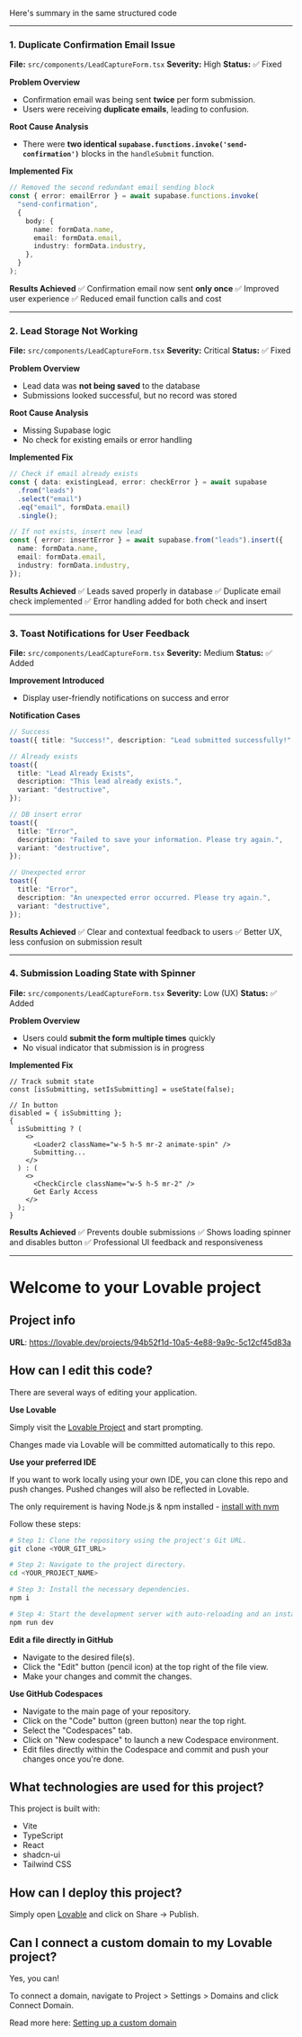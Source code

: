 Here's summary in the same structured code

---

### 1. Duplicate Confirmation Email Issue

**File:** `src/components/LeadCaptureForm.tsx`
**Severity:** High
**Status:** ✅ Fixed

**Problem Overview**

- Confirmation email was being sent **twice** per form submission.
- Users were receiving **duplicate emails**, leading to confusion.

**Root Cause Analysis**

- There were **two identical `supabase.functions.invoke('send-confirmation')`** blocks in the `handleSubmit` function.

**Implemented Fix**

```ts
// Removed the second redundant email sending block
const { error: emailError } = await supabase.functions.invoke(
  "send-confirmation",
  {
    body: {
      name: formData.name,
      email: formData.email,
      industry: formData.industry,
    },
  }
);
```

**Results Achieved**
✅ Confirmation email now sent **only once**
✅ Improved user experience
✅ Reduced email function calls and cost

---

### 2. Lead Storage Not Working

**File:** `src/components/LeadCaptureForm.tsx`
**Severity:** Critical
**Status:** ✅ Fixed

**Problem Overview**

- Lead data was **not being saved** to the database
- Submissions looked successful, but no record was stored

**Root Cause Analysis**

- Missing Supabase logic
- No check for existing emails or error handling

**Implemented Fix**

```ts
// Check if email already exists
const { data: existingLead, error: checkError } = await supabase
  .from("leads")
  .select("email")
  .eq("email", formData.email)
  .single();

// If not exists, insert new lead
const { error: insertError } = await supabase.from("leads").insert({
  name: formData.name,
  email: formData.email,
  industry: formData.industry,
});
```

**Results Achieved**
✅ Leads saved properly in database
✅ Duplicate email check implemented
✅ Error handling added for both check and insert

---

### 3. Toast Notifications for User Feedback

**File:** `src/components/LeadCaptureForm.tsx`
**Severity:** Medium
**Status:** ✅ Added

**Improvement Introduced**

- Display user-friendly notifications on success and error

**Notification Cases**

```ts
// Success
toast({ title: "Success!", description: "Lead submitted successfully!" });

// Already exists
toast({
  title: "Lead Already Exists",
  description: "This lead already exists.",
  variant: "destructive",
});

// DB insert error
toast({
  title: "Error",
  description: "Failed to save your information. Please try again.",
  variant: "destructive",
});

// Unexpected error
toast({
  title: "Error",
  description: "An unexpected error occurred. Please try again.",
  variant: "destructive",
});
```

**Results Achieved**
✅ Clear and contextual feedback to users
✅ Better UX, less confusion on submission result

---

### 4. Submission Loading State with Spinner

**File:** `src/components/LeadCaptureForm.tsx`
**Severity:** Low (UX)
**Status:** ✅ Added

**Problem Overview**

- Users could **submit the form multiple times** quickly
- No visual indicator that submission is in progress

**Implemented Fix**

```tsx
// Track submit state
const [isSubmitting, setIsSubmitting] = useState(false);

// In button
disabled = { isSubmitting };
{
  isSubmitting ? (
    <>
      <Loader2 className="w-5 h-5 mr-2 animate-spin" />
      Submitting...
    </>
  ) : (
    <>
      <CheckCircle className="w-5 h-5 mr-2" />
      Get Early Access
    </>
  );
}
```

**Results Achieved**
✅ Prevents double submissions
✅ Shows loading spinner and disables button
✅ Professional UI feedback and responsiveness

---

# Welcome to your Lovable project

## Project info

**URL**: https://lovable.dev/projects/94b52f1d-10a5-4e88-9a9c-5c12cf45d83a

## How can I edit this code?

There are several ways of editing your application.

**Use Lovable**

Simply visit the [Lovable Project](https://lovable.dev/projects/94b52f1d-10a5-4e88-9a9c-5c12cf45d83a) and start prompting.

Changes made via Lovable will be committed automatically to this repo.

**Use your preferred IDE**

If you want to work locally using your own IDE, you can clone this repo and push changes. Pushed changes will also be reflected in Lovable.

The only requirement is having Node.js & npm installed - [install with nvm](https://github.com/nvm-sh/nvm#installing-and-updating)

Follow these steps:

```sh
# Step 1: Clone the repository using the project's Git URL.
git clone <YOUR_GIT_URL>

# Step 2: Navigate to the project directory.
cd <YOUR_PROJECT_NAME>

# Step 3: Install the necessary dependencies.
npm i

# Step 4: Start the development server with auto-reloading and an instant preview.
npm run dev
```

**Edit a file directly in GitHub**

- Navigate to the desired file(s).
- Click the "Edit" button (pencil icon) at the top right of the file view.
- Make your changes and commit the changes.

**Use GitHub Codespaces**

- Navigate to the main page of your repository.
- Click on the "Code" button (green button) near the top right.
- Select the "Codespaces" tab.
- Click on "New codespace" to launch a new Codespace environment.
- Edit files directly within the Codespace and commit and push your changes once you're done.

## What technologies are used for this project?

This project is built with:

- Vite
- TypeScript
- React
- shadcn-ui
- Tailwind CSS

## How can I deploy this project?

Simply open [Lovable](https://lovable.dev/projects/94b52f1d-10a5-4e88-9a9c-5c12cf45d83a) and click on Share -> Publish.

## Can I connect a custom domain to my Lovable project?

Yes, you can!

To connect a domain, navigate to Project > Settings > Domains and click Connect Domain.

Read more here: [Setting up a custom domain](https://docs.lovable.dev/tips-tricks/custom-domain#step-by-step-guide)
